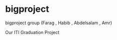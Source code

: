 bigproject
==========

bigproject group (Farag , Habib , Abdelsalam , Amr)

Our ITI Graduation Project 
